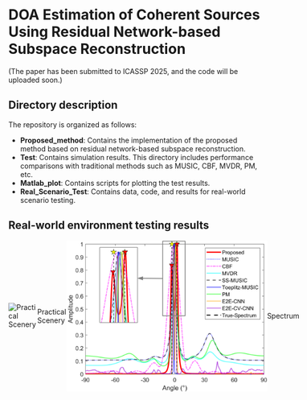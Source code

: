 # DOA Estimation of Coherent Sources Using Residual Network-based Subspace Reconstruction

(The paper has been submitted to ICASSP 2025, and the code will be uploaded soon.)

## Directory description

The repository is organized as follows:

- **Proposed_method**: Contains the implementation of the proposed method based on residual network-based subspace reconstruction.
- **Test**: Contains simulation results. This directory includes performance comparisons with traditional methods such as MUSIC, CBF, MVDR, PM, etc.
- **Matlab_plot**: Contains scripts for plotting the test results.
- **Real_Scenario_Test**: Contains data, code, and results for real-world scenario testing.

## Real-world environment testing results
<div style="display: flex; justify-content: space-around; align-items: center;">
    <img src="/Real_Scenario_Test/Practical_scenary.png" alt="Practical Scenery" width="380px">
    <figcaption>Practical Scenery</figcaption>
    <img src="/Real_Scenario_Test/Spectrum.png" alt="Spectrum" width="400px">
    <figcaption>Spectrum</figcaption>
</div>





